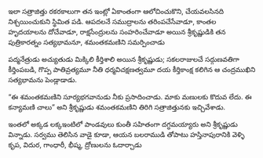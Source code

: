 ﻿ఇలా సత్రాజిత్తు రకరకాలుగా తన ఇంట్లో ఏకాంతంగా ఆలోచించుకొని, చేయవలసినది నిశ్చయించుకుని స్థిమిత పడి. ఆపదలనే సముద్రాలను తరింపచేసేవాడూ, కాంతల హృదయాలను దోచేవాడూ, రాక్షసేంద్రులను సంహరించేవాడూ అయిన శ్రీకృష్ణుడికి తన పుత్రికారత్నం సత్యభామనూ, శమంతకమణిని సమర్పించాడు 

పద్మనేత్రుడు అచ్యుతుడు మిక్కిలి కీర్తిశాలి అయిన శ్రీకృష్ణుడు; సకలరాజులచే సద్గుణవతిగా కీర్తింపబడి, గొప్ప పాతివ్రత్యమూ నీతి ధర్మవిచక్షణత్వమూ దయ కీర్తికాంక్ష కలిగిన ఆ చంద్రముఖిని సత్యభామను పెండ్లాడాడు. 

“ఈ శమంతకమణిని సూర్యభగవానుడు నీకు ప్రసాదించాడు. మాకు మణులకు కొదువ లేదు. ఈ కన్యామణి చాలు” అని శ్రీకృష్ణుడు శమంతకమణిని తిరిగి సత్రాజిత్తునకు ఇచ్చివేశాడు. 

ఇంతలో అక్కడ లక్కఇంటిలో పాండవులు కుంతీ సహితంగా దగ్ధమయ్యారు అని శ్రీకృష్ణుడు విన్నాడు. సర్వము తెలిసిన వాడై కూడా, ఆయన బలరాముడి తోపాటు హస్తినాపురానికి వెళ్ళి కృప, విదుర, గాంధారీ, భీష్మ, ద్రోణులను ఓదార్చాడు 

